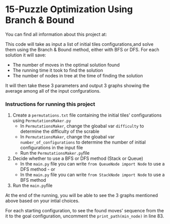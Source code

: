 # 15-Puzzle Optimization Using Branch & Bound

You can find all information about this project at:

This code will take as input a list of initial tiles configurations,and solve them using the Branch & Bound method, either with BFS or DFS. 
For each solution it will save: 
* The number of moves in the optimal solution found
* The running time it took to find the solution
* The number of nodes in tree at the time of finding the solution

It will then take these 3 parameters and output 3 graphs showing the average among all of the input confgurations.

### Instructions for running this project
1. Create a `permutations.txt` file containing the initial tiles' configurations using `PermutationsMaker.py`
   * In `PermutationsMaker`, change the gloabal var `difficulty` to determine the difficulty of the scrable
   * In `PermutationsMaker`, change the gloabal var `number_of_configurations` to determine the number of initial configurations in the input file
   * Run the `PermutationsMaker.py`file
2. Decide whether to use a BFS or DFS method (Stack or Queue)
   * In the `main.py` file you can write `from QueueNode import Node` to use a DFS method - or
   * In the `main.py` file you can write `from StackNode import Node` to use a BFS method
3. Run the `main.py`file

At the end of the running, you will be able to see the 3 graphs mentioned above based on your intial choices.   

For each starting configuration, to see the found moves' sequence from the it to the goal configuration, uncomment the `print_path(min_node)` in line 83.
 

